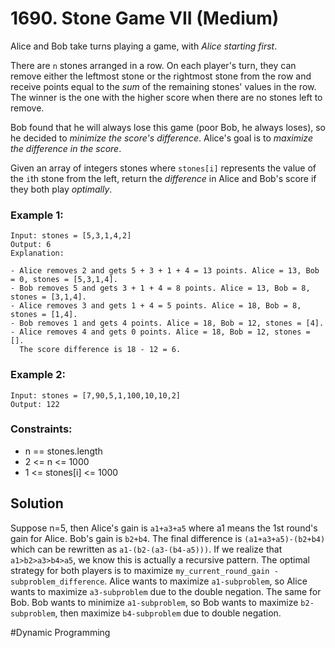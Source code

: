 # 1690. Stone Game VII (Medium)

Alice and Bob take turns playing a game, with _Alice starting first_.

There are `n` stones arranged in a row. On each player's turn, they can remove either the leftmost stone or the rightmost stone from the row and receive points equal to the _sum_ of the remaining stones' values in the row. The winner is the one with the higher score when there are no stones left to remove.

Bob found that he will always lose this game (poor Bob, he always loses), so he decided to _minimize the score's difference_. Alice's goal is to _maximize the difference in the score_.

Given an array of integers stones where `stones[i]` represents the value of the `i`th stone from the left, return the _difference_ in Alice and Bob's score if they both play _optimally_.

### Example 1:

```
Input: stones = [5,3,1,4,2]
Output: 6
Explanation:

- Alice removes 2 and gets 5 + 3 + 1 + 4 = 13 points. Alice = 13, Bob = 0, stones = [5,3,1,4].
- Bob removes 5 and gets 3 + 1 + 4 = 8 points. Alice = 13, Bob = 8, stones = [3,1,4].
- Alice removes 3 and gets 1 + 4 = 5 points. Alice = 18, Bob = 8, stones = [1,4].
- Bob removes 1 and gets 4 points. Alice = 18, Bob = 12, stones = [4].
- Alice removes 4 and gets 0 points. Alice = 18, Bob = 12, stones = [].
  The score difference is 18 - 12 = 6.
```

### Example 2:

```
Input: stones = [7,90,5,1,100,10,10,2]
Output: 122
```

### Constraints:

- n == stones.length
- 2 <= n <= 1000
- 1 <= stones[i] <= 1000

## Solution

Suppose n=5, then Alice's gain is `a1+a3+a5` where a1 means the 1st round's gain for Alice. Bob's gain is `b2+b4`. The final difference is `(a1+a3+a5)-(b2+b4)` which can be rewritten as `a1-(b2-(a3-(b4-a5)))`. If we realize that `a1>b2>a3>b4>a5`, we know this is actually a recursive pattern. The optimal strategy for both players is to maximize `my_current_round_gain - subproblem_difference`. Alice wants to maximize `a1-subproblem`, so Alice wants to maximize `a3-subproblem` due to the double negation. The same for Bob. Bob wants to minimize `a1-subproblem`, so Bob wants to maximize `b2-subproblem`, then maximize `b4-subproblem` due to double negation.

#Dynamic Programming
